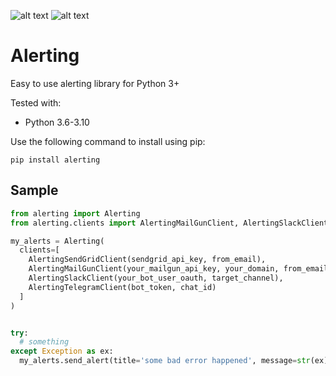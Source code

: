 ![alt text][pypi_version] ![alt text][licence_version]

# Alerting

Easy to use alerting library for Python 3+

Tested with:
* Python 3.6-3.10

Use the following command to install using pip:
```
pip install alerting
```

## Sample

```python
from alerting import Alerting
from alerting.clients import AlertingMailGunClient, AlertingSlackClient, AlertingTelegramClient

my_alerts = Alerting(
  clients=[
    AlertingSendGridClient(sendgrid_api_key, from_email),
    AlertingMailGunClient(your_mailgun_api_key, your_domain, from_email, target_email),
    AlertingSlackClient(your_bot_user_oauth, target_channel),
    AlertingTelegramClient(bot_token, chat_id)
  ]
)


try:
  # something
except Exception as ex:
  my_alerts.send_alert(title='some bad error happened', message=str(ex))

```


[pypi_version]: https://img.shields.io/pypi/v/alerting.svg "PYPI version"
[licence_version]: https://img.shields.io/badge/license-MIT%20v2-brightgreen.svg "MIT Licence"
